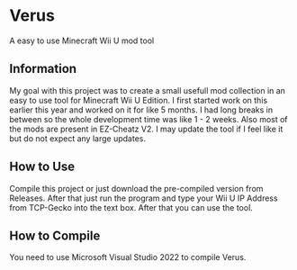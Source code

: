 # Verus
A easy to use Minecraft Wii U mod tool

## Information
My goal with this project was to create a small usefull mod collection in an easy to use tool for Minecraft Wii U Edition.
I first started work on this earlier this year and worked on it for like 5 months. I had long breaks in between so the whole development time was like 1 - 2 weeks. Also most of the mods are present in EZ-Cheatz V2. 
I may update the tool if I feel like it but do not expect any large updates.

## How to Use
Compile this project or just download the pre-compiled version from Releases. After that just run the program and type your Wii U IP Address from TCP-Gecko into the text box. After that you can use the tool.

## How to Compile
You need to use Microsoft Visual Studio 2022 to compile Verus.
